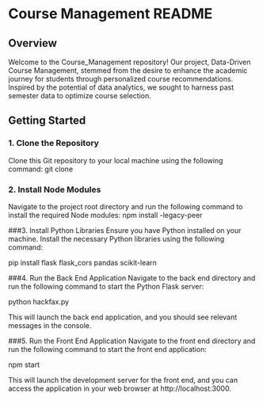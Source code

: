 # Course Management README

## Overview

Welcome to the Course_Management repository! Our project, Data-Driven Course Management, stemmed from the desire to enhance the academic journey for students through personalized course recommendations. Inspired by the potential of data analytics, we sought to harness past semester data to optimize course selection.

## Getting Started

### 1. Clone the Repository

Clone this Git repository to your local machine using the following command:
git clone 
### 2. Install Node Modules
Navigate to the project root directory and run the following command to install the required Node modules:
npm install -legacy-peer

###3. Install Python Libraries
Ensure you have Python installed on your machine. Install the necessary Python libraries using the following command:


pip install flask flask_cors pandas scikit-learn

###4. Run the Back End Application
Navigate to the back end directory and run the following command to start the Python Flask server:


python hackfax.py

This will launch the back end application, and you should see relevant messages in the console.

###5. Run the Front End Application
Navigate to the front end directory and run the following command to start the front end application:


npm start


This will launch the development server for the front end, and you can access the application in your web browser at http://localhost:3000.
